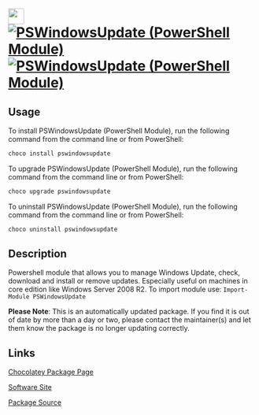 # <img src="https://rawcdn.githack.com/virtualex-itv/chocolatey-packages/e40245062e7e7ce67656c2acbb6abcd60848d7a2/icons/pswindowsupdate.png" width="32" height="32"/> [![PSWindowsUpdate (PowerShell Module)](https://img.shields.io/chocolatey/v/pswindowsupdate.svg?label=PSWindowsUpdate+(PowerShell+Module))](https://community.chocolatey.org/packages/pswindowsupdate) [![PSWindowsUpdate (PowerShell Module)](https://img.shields.io/chocolatey/dt/pswindowsupdate.svg)](https://community.chocolatey.org/packages/pswindowsupdate)

## Usage

To install PSWindowsUpdate (PowerShell Module), run the following command from the command line or from PowerShell:

```powershell
choco install pswindowsupdate
```

To upgrade PSWindowsUpdate (PowerShell Module), run the following command from the command line or from PowerShell:

```powershell
choco upgrade pswindowsupdate
```

To uninstall PSWindowsUpdate (PowerShell Module), run the following command from the command line or from PowerShell:

```powershell
choco uninstall pswindowsupdate
```

## Description

Powershell module that allows you to manage Windows Update, check, download and install or remove updates. Especially useful on machines in core edition like Windows Server 2008 R2.
To import module use:
`Import-Module PSWindowsUpdate`

**Please Note**: This is an automatically updated package. If you find it is
out of date by more than a day or two, please contact the maintainer(s) and
let them know the package is no longer updating correctly.

## Links

[Chocolatey Package Page](https://community.chocolatey.org/packages/pswindowsupdate)

[Software Site](https://www.powershellgallery.com/packages/PSWindowsUpdate)

[Package Source](https://github.com/virtualex-itv/chocolatey-packages/tree/master/automatic/pswindowsupdate)
